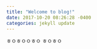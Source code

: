 ```yaml
---
title: "Welcome to blog!"
date: 2017-10-20 08:26:28 -0400
categories: jekyll update
---
```

ㅎㅇㅎㅇㅇㅎㅇ 
ㅎㅇㅎㅇ

